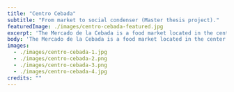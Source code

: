 ```yaml
---
title: "Centro Cebada"
subtitle: "From market to social condenser (Master thesis project)."
featuredImage: ./images/centro-cebada-featured.jpg
excerpt: 'The Mercado de la Cebada is a food market located in the center of Madrid. It is still in use, but undervalued and rapidly deteriorating. Next to it is the Campo de la Cebada, a "void" left by the demolition of the La Latina Sports Center, which the neighbors have sized as a space for events.'
body: 'The Mercado de la Cebada is a food market located in the center of Madrid. It is still in use, but undervalued and rapidly deteriorating. Next to it is the Campo de la Cebada, a "void" left by the demolition of the La Latina Sports Center, which the neighbors have sized as a space for events. Madrid City Council approved in 2007 a project that foresaw the demolition of the market, but it has never been carried out because of the numerous popular protests. Centro Cebada project is an alternative that attempts to respond to the needs of the neighbors and propose a new mixed use, taking advantage of the structure of the building and preserving the market function of supplies.'
images:
  - ./images/centro-cebada-1.jpg
  - ./images/centro-cebada-2.png
  - ./images/centro-cebada-3.png
  - ./images/centro-cebada-4.jpg
credits: ""
---
```

